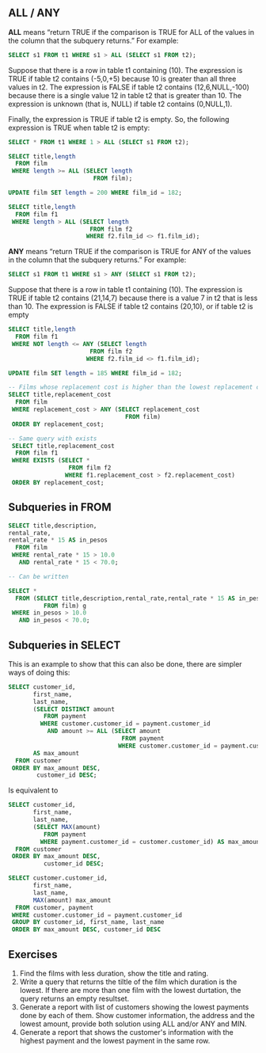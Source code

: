 ## ALL / ANY

**ALL** means “return TRUE if the comparison is TRUE for ALL of the values in the column that the subquery returns.” 
For example:

```sql
SELECT s1 FROM t1 WHERE s1 > ALL (SELECT s1 FROM t2);
```

Suppose that there is a row in table t1 containing (10). The expression is TRUE if table t2 contains (-5,0,+5)
because 10 is greater than all three values in t2.
The expression is FALSE if table t2 contains (12,6,NULL,-100) because there is a single value 12 in table t2 
that is greater than 10. The expression is unknown (that is, NULL) if table t2 contains (0,NULL,1).

Finally, the expression is TRUE if table t2 is empty. So, the following expression is TRUE when table t2 is empty:
```sql
SELECT * FROM t1 WHERE 1 > ALL (SELECT s1 FROM t2);
```

```sql
SELECT title,length 
  FROM film 
 WHERE length >= ALL (SELECT length 
                        FROM film);
```                         


```sql
UPDATE film SET length = 200 WHERE film_id = 182;

SELECT title,length 
  FROM film f1 
 WHERE length > ALL (SELECT length 
                       FROM film f2
                      WHERE f2.film_id <> f1.film_id);
```


**ANY** means  “return TRUE if the comparison is TRUE for ANY of the values in the column that the subquery returns.”
For example:

```sql
SELECT s1 FROM t1 WHERE s1 > ANY (SELECT s1 FROM t2);
```

Suppose that there is a row in table t1 containing (10). The expression is TRUE if table t2 contains (21,14,7) 
because there is a value 7 in t2 that is less than 10. 
The expression is FALSE if table t2 contains (20,10), or if table t2 is empty

```sql
SELECT title,length 
  FROM film f1 
 WHERE NOT length <= ANY (SELECT length 
                       FROM film f2 
                      WHERE f2.film_id <> f1.film_id);

UPDATE film SET length = 185 WHERE film_id = 182;                       
```

```sql
-- Films whose replacement cost is higher than the lowest replacement cost 
SELECT title,replacement_cost 
  FROM film 
 WHERE replacement_cost > ANY (SELECT replacement_cost 
                                 FROM film) 
 ORDER BY replacement_cost; 

-- Same query with exists
 SELECT title,replacement_cost 
  FROM film f1 
 WHERE EXISTS (SELECT * 
                 FROM film f2 
                WHERE f1.replacement_cost > f2.replacement_cost) 
 ORDER BY replacement_cost; 
```

## Subqueries in FROM

```sql
SELECT title,description,
rental_rate,
rental_rate * 15 AS in_pesos 
  FROM film 
 WHERE rental_rate * 15 > 10.0 
   AND rental_rate * 15 < 70.0;

-- Can be written

SELECT * 
  FROM (SELECT title,description,rental_rate,rental_rate * 15 AS in_pesos 
          FROM film) g 
 WHERE in_pesos > 10.0 
   AND in_pesos < 70.0; 

```    

## Subqueries in SELECT

This is an example to show that this can also be done, there are simpler ways of
doing this:

```sql
SELECT customer_id, 
       first_name, 
       last_name, 
       (SELECT DISTINCT amount 
          FROM payment 
         WHERE customer.customer_id = payment.customer_id 
           AND amount >= ALL (SELECT amount 
                                FROM payment 
                               WHERE customer.customer_id = payment.customer_id))
	   AS max_amount 
  FROM customer 
 ORDER BY max_amount DESC, 
        customer_id DESC;
``` 
Is equivalent to

```sql
SELECT customer_id,
	   first_name,
	   last_name,
	   (SELECT MAX(amount) 
	      FROM payment 
	     WHERE payment.customer_id = customer.customer_id) AS max_amount
  FROM customer
 ORDER BY max_amount DESC,
          customer_id DESC;
``` 

```sql
SELECT customer.customer_id, 
       first_name, 
       last_name, 
       MAX(amount) max_amount 
  FROM customer, payment 
 WHERE customer.customer_id = payment.customer_id 
 GROUP BY customer_id, first_name, last_name 
 ORDER BY max_amount DESC, customer_id DESC 
 ```

## Exercises

1. Find the films with less duration, show the title and rating.
2. Write a query that returns the tiltle of the film which duration is the lowest. If there are more than one film with the lowest durtation, the query returns an empty resultset.
3. Generate a report with list of customers showing the lowest payments done by each of them. Show customer information, the address and the lowest amount, provide both solution using ALL and/or ANY and MIN.
4. Generate a report that shows the customer's information with the highest payment and the lowest payment in the same row.
